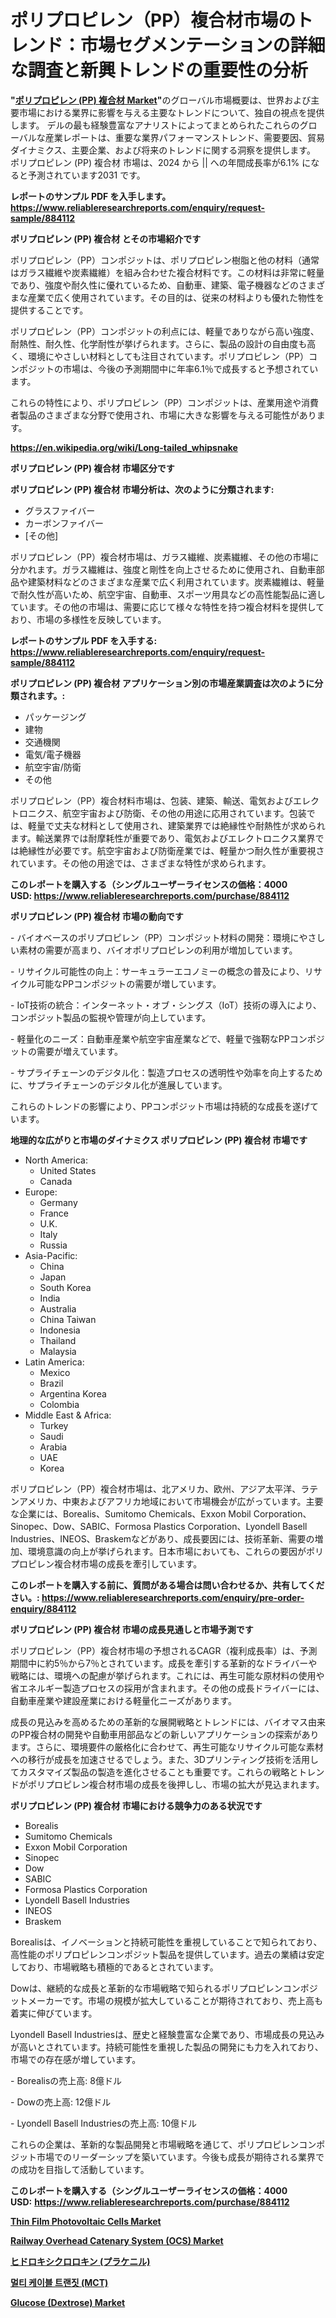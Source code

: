 <p><h1>ポリプロピレン（PP）複合材市場のトレンド：市場セグメンテーションの詳細な調査と新興トレンドの重要性の分析</h1></p><p><strong>"<a href="https://www.reliableresearchreports.com/polypropylene-pp-composites-r884112">ポリプロピレン (PP) 複合材 Market</a>"</strong>のグローバル市場概要は、世界および主要市場における業界に影響を与える主要なトレンドについて、独自の視点を提供します。 デルの最も経験豊富なアナリストによってまとめられたこれらのグローバルな産業レポートは、重要な業界パフォーマンストレンド、需要要因、貿易ダイナミクス、主要企業、および将来のトレンドに関する洞察を提供します。 ポリプロピレン (PP) 複合材 市場は、2024 から || への年間成長率が6.1% になると予測されています2031 です。</p>
<p><strong>レポートのサンプル PDF を入手します。</strong><strong><a href="https://www.reliableresearchreports.com/enquiry/request-sample/884112">https://www.reliableresearchreports.com/enquiry/request-sample/884112</a></strong></p>
<p><strong>ポリプロピレン (PP) 複合材 とその市場紹介です</strong></p>
<p><p>ポリプロピレン（PP）コンポジットは、ポリプロピレン樹脂と他の材料（通常はガラス繊維や炭素繊維）を組み合わせた複合材料です。この材料は非常に軽量であり、強度や耐久性に優れているため、自動車、建築、電子機器などのさまざまな産業で広く使用されています。その目的は、従来の材料よりも優れた物性を提供することです。</p><p>ポリプロピレン（PP）コンポジットの利点には、軽量でありながら高い強度、耐熱性、耐久性、化学耐性が挙げられます。さらに、製品の設計の自由度も高く、環境にやさしい材料としても注目されています。ポリプロピレン（PP）コンポジットの市場は、今後の予測期間中に年率6.1％で成長すると予想されています。</p><p>これらの特性により、ポリプロピレン（PP）コンポジットは、産業用途や消費者製品のさまざまな分野で使用され、市場に大きな影響を与える可能性があります。</p><a href="https://en.wikipedia.org/wiki/Long-tailed_whipsnake"></a></p>
<p><strong><a href="https://en.wikipedia.org/wiki/Long-tailed_whipsnake">https://en.wikipedia.org/wiki/Long-tailed_whipsnake</a></strong></p>
<p><strong>ポリプロピレン (PP) 複合材&nbsp;市場区分です</strong><strong></strong></p>
<p><strong>ポリプロピレン (PP) 複合材 市場分析は、次のように分類されます:</strong>&nbsp;</p>
<p><ul><li>グラスファイバー</li><li>カーボンファイバー</li><li>[その他]</li></ul></p>
<p><p>ポリプロピレン（PP）複合材市場は、ガラス繊維、炭素繊維、その他の市場に分かれます。ガラス繊維は、強度と剛性を向上させるために使用され、自動車部品や建築材料などのさまざまな産業で広く利用されています。炭素繊維は、軽量で耐久性が高いため、航空宇宙、自動車、スポーツ用具などの高性能製品に適しています。その他の市場は、需要に応じて様々な特性を持つ複合材料を提供しており、市場の多様性を反映しています。</p></p>
<p><strong>レポートのサンプル PDF を入手する: <a href="https://www.reliableresearchreports.com/enquiry/request-sample/884112">https://www.reliableresearchreports.com/enquiry/request-sample/884112</a></strong></p>
<p><strong> ポリプロピレン (PP) 複合材 アプリケーション別の市場産業調査は次のように分類されます。:</strong></p>
<p><ul><li>パッケージング</li><li>建物</li><li>交通機関</li><li>電気/電子機器</li><li>航空宇宙/防衛</li><li>その他</li></ul></p>
<p><p>ポリプロピレン（PP）複合材料市場は、包装、建築、輸送、電気およびエレクトロニクス、航空宇宙および防衛、その他の用途に応用されています。包装では、軽量で丈夫な材料として使用され、建築業界では絶縁性や耐熱性が求められます。輸送業界では耐摩耗性が重要であり、電気およびエレクトロニクス業界では絶縁性が必要です。航空宇宙および防衛産業では、軽量かつ耐久性が重要視されています。その他の用途では、さまざまな特性が求められます。</p></p>
<p><strong>このレポートを購入する（シングルユーザーライセンスの価格：4000 USD:</strong><strong>&nbsp;<a href="https://www.reliableresearchreports.com/purchase/884112">https://www.reliableresearchreports.com/purchase/884112</a></strong></p>
<p><strong>ポリプロピレン (PP) 複合材 市場の動向です</strong></p>
<p><p>- バイオベースのポリプロピレン（PP）コンポジット材料の開発：環境にやさしい素材の需要が高まり、バイオポリプロピレンの利用が増加しています。</p><p>- リサイクル可能性の向上：サーキュラーエコノミーの概念の普及により、リサイクル可能なPPコンポジットの需要が増しています。</p><p>- IoT技術の統合：インターネット・オブ・シングス（IoT）技術の導入により、コンポジット製品の監視や管理が向上しています。</p><p>- 軽量化のニーズ：自動車産業や航空宇宙産業などで、軽量で強靭なPPコンポジットの需要が増えています。</p><p>- サプライチェーンのデジタル化：製造プロセスの透明性や効率を向上するために、サプライチェーンのデジタル化が進展しています。</p><p>これらのトレンドの影響により、PPコンポジット市場は持続的な成長を遂げています。</p></p>
<p><strong>地理的な広がりと市場のダイナミクス ポリプロピレン (PP) 複合材 市場です</strong></p>
<p><ul>
    <li>
        North America:
        <ul>
            <li>United States</li>
            <li>Canada</li>
        </ul>
    </li>
    <li>
        Europe:
        <ul>
            <li>Germany</li>
            <li>France</li>
            <li>U.K.</li>
            <li>Italy</li>
            <li>Russia</li>
        </ul>
    </li>
    <li>
        Asia-Pacific:
        <ul>
            <li>China</li>
            <li>Japan</li>
            <li>South Korea</li>
            <li>India</li>
            <li>Australia</li>
            <li>China Taiwan</li>
            <li>Indonesia</li>
            <li>Thailand</li>
            <li>Malaysia</li>
        </ul>
    </li>
    <li>
        Latin America:
        <ul>
            <li>Mexico</li>
            <li>Brazil</li>
            <li>Argentina Korea</li>
            <li>Colombia</li>
        </ul>
    </li>
    <li>
        Middle East & Africa:
        <ul>
            <li>Turkey</li>
            <li>Saudi</li>
            <li>Arabia</li>
            <li>UAE</li>
            <li>Korea</li>
        </ul>
    </li>
    </ul></p>
<p><p>ポリプロピレン（PP）複合材市場は、北アメリカ、欧州、アジア太平洋、ラテンアメリカ、中東およびアフリカ地域において市場機会が広がっています。主要な企業には、Borealis、Sumitomo Chemicals、Exxon Mobil Corporation、Sinopec、Dow、SABIC、Formosa Plastics Corporation、Lyondell Basell Industries、INEOS、Braskemなどがあり、成長要因には、技術革新、需要の増加、環境意識の向上が挙げられます。日本市場においても、これらの要因がポリプロピレン複合材市場の成長を牽引しています。</p></p>
<p><strong>このレポートを購入する前に、質問がある場合は問い合わせるか、共有してください。:&nbsp;<a href="https://www.reliableresearchreports.com/enquiry/pre-order-enquiry/884112">https://www.reliableresearchreports.com/enquiry/pre-order-enquiry/884112</a></strong></p>
<p><strong>ポリプロピレン (PP) 複合材 市場の成長見通しと市場予測です</strong></p>
<p><p>ポリプロピレン（PP）複合材市場の予想されるCAGR（複利成長率）は、予測期間中に約5％から7％とされています。成長を牽引する革新的なドライバーや戦略には、環境への配慮が挙げられます。これには、再生可能な原材料の使用や省エネルギー製造プロセスの採用が含まれます。その他の成長ドライバーには、自動車産業や建設産業における軽量化ニーズがあります。</p><p>成長の見込みを高めるための革新的な展開戦略とトレンドには、バイオマス由来のPP複合材の開発や自動車用部品などの新しいアプリケーションの探索があります。さらに、環境要件の厳格化に合わせて、再生可能なリサイクル可能な素材への移行が成長を加速させるでしょう。また、3Dプリンティング技術を活用してカスタマイズ製品の製造を進化させることも重要です。これらの戦略とトレンドがポリプロピレン複合材市場の成長を後押しし、市場の拡大が見込まれます。</p></p>
<p><strong>ポリプロピレン (PP) 複合材 市場における競争力のある状況です</strong></p>
<p><ul><li>Borealis</li><li>Sumitomo Chemicals</li><li>Exxon Mobil Corporation</li><li>Sinopec</li><li>Dow</li><li>SABIC</li><li>Formosa Plastics Corporation</li><li>Lyondell Basell Industries</li><li>INEOS</li><li>Braskem</li></ul></p>
<p><p>Borealisは、イノベーションと持続可能性を重視していることで知られており、高性能のポリプロピレンコンポジット製品を提供しています。過去の業績は安定しており、市場戦略も積極的であるとされています。</p><p>Dowは、継続的な成長と革新的な市場戦略で知られるポリプロピレンコンポジットメーカーです。市場の規模が拡大していることが期待されており、売上高も着実に伸びています。</p><p>Lyondell Basell Industriesは、歴史と経験豊富な企業であり、市場成長の見込みが高いとされています。持続可能性を重視した製品の開発にも力を入れており、市場での存在感が増しています。</p><p>- Borealisの売上高: 8億ドル</p><p>- Dowの売上高: 12億ドル</p><p>- Lyondell Basell Industriesの売上高: 10億ドル</p><p>これらの企業は、革新的な製品開発と市場戦略を通じて、ポリプロピレンコンポジット市場でのリーダーシップを築いています。今後も成長が期待される業界での成功を目指して活動しています。</p></p>
<p><strong>このレポートを購入する（シングルユーザーライセンスの価格：4000 USD:</strong>&nbsp;<strong><a href="https://www.reliableresearchreports.com/purchase/884112">https://www.reliableresearchreports.com/purchase/884112</a></strong></p>
<p><strong><p><a href="https://github.com/luckyshygirl/Market-Research-Report-List-6/blob/main/thin-film-photovoltaic-cells-market.md">Thin Film Photovoltaic Cells Market</a></p><p><a href="https://github.com/vimar16th/Market-Research-Report-List-6/blob/main/railway-overhead-catenary-system-ocs-market.md">Railway Overhead Catenary System (OCS) Market</a></p><p><a href="https://github.com/mohamedbakry57/Market-Research-Report-List-5/blob/main/956551587372.md">ヒドロキシクロロキン (プラケニル)</a></p><p><a href="https://github.com/laholand/Market-Research-Report-List-6/blob/main/5496559108260.md">멀티 케이블 트랜짓 (MCT)</a></p><p><a href="https://issuu.com/reportprime-2/docs/glucose-dextrose-market-size-2030.p_f53eb7a982753e">Glucose (Dextrose) Market</a></p></strong></p>